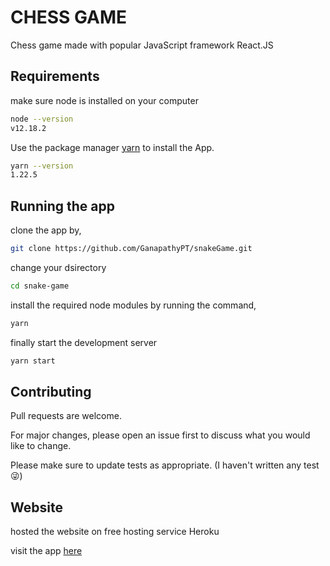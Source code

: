 # CHESS GAME

Chess game made with popular JavaScript framework React.JS

## Requirements

make sure node is installed on your computer
```bash
node --version
v12.18.2
```

Use the package manager [yarn](https://yarnpkg.com/) to install the App.

```bash
yarn --version
1.22.5
```

## Running the app

clone the app by,
```bash
git clone https://github.com/GanapathyPT/snakeGame.git
```

change your dsirectory
```bash
cd snake-game
```
install the required node modules by running the command,

```bash
yarn
```

finally start the development server
```bash
yarn start
```

## Contributing
Pull requests are welcome.

For major changes, please open an issue first to discuss what you would like to change.

Please make sure to update tests as appropriate.
(I haven't written any test 😜)

## Website
hosted the website on free hosting service Heroku

visit the app [here](https://web--chess.herokuapp.com/)
